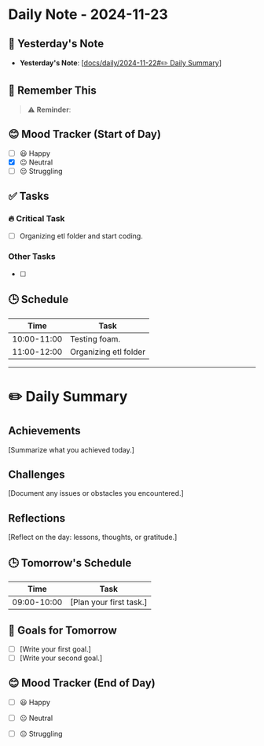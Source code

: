 
# Daily Note - 2024-11-23

## 🔗 Yesterday's Note
- **Yesterday's Note**: [[docs/daily/2024-11-22#✏️ Daily Summary]]

## 📌 Remember This
> ⚠️ **Reminder**: 

## 😊 Mood Tracker (Start of Day)
- [ ] 😃 Happy
- [x] 😐 Neutral
- [ ] 😔 Struggling

## ✅ Tasks
### 🔥 Critical Task
- [ ] Organizing etl folder and start coding.

### Other Tasks
- [ ] 


## 🕒 Schedule
| Time       | Task                  |
|------------|-----------------------|
| 10:00-11:00| Testing foam.         |
| 11:00-12:00| Organizing etl folder |


---

# ✏️ Daily Summary
## Achievements
[Summarize what you achieved today.]

## Challenges
[Document any issues or obstacles you encountered.]

## Reflections
[Reflect on the day: lessons, thoughts, or gratitude.]

## 🕒 Tomorrow's Schedule
| Time       | Task               |
|------------|--------------------|
| 09:00-10:00| [Plan your first task.] |


## 🎯 Goals for Tomorrow
- [ ] [Write your first goal.]
- [ ] [Write your second goal.]

## 😊 Mood Tracker (End of Day)
- [ ] 😃 Happy
- [ ] 😐 Neutral
- [ ] 😔 Struggling


[//begin]: # "Autogenerated link references for markdown compatibility"
[docs/daily/2024-11-22#✏️ Daily Summary]: 2024-11-22.md "Daily Note - 2024-11-22"
[//end]: # "Autogenerated link references"
